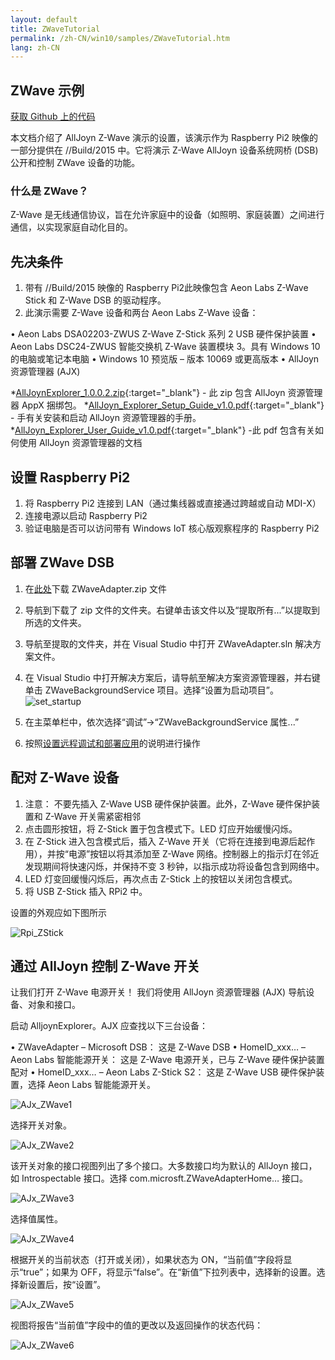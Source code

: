 ```yaml
---
layout: default
title: ZWaveTutorial
permalink: /zh-CN/win10/samples/ZWaveTutorial.htm
lang: zh-CN
---
```


## ZWave 示例

[获取 Github 上的代码](https://github.com/ms-iot/samples/blob/develop/AllJoyn/AllJoynZWaveDemo/ZWaveAdapter.zip?raw=true)

本文档介绍了 AllJoyn Z-Wave 演示的设置，该演示作为 Raspberry Pi2 映像的一部分提供在 //Build/2015 中。它将演示 Z-Wave AllJoyn 设备系统网桥 \(DSB\) 公开和控制 ZWave 设备的功能。

### 什么是 ZWave？

Z-Wave 是无线通信协议，旨在允许家庭中的设备（如照明、家庭装置）之间进行通信，以实现家庭自动化目的。

## 先决条件

1. 带有 //Build/2015 映像的 Raspberry Pi2此映像包含 Aeon Labs Z-Wave Stick 和 Z-Wave DSB 的驱动程序。 
2. <a name="AllJoyn_Z_Wave"></a>此演示需要 Z-Wave 设备和两台 Aeon Labs Z-Wave 设备： 

  • Aeon Labs DSA02203-ZWUS Z-Wave Z-Stick 系列 2 USB 硬件保护装置
  • Aeon Labs DSC24-ZWUS 智能交换机 Z-Wave 装置模块 3。具有 Windows 10 的电脑或笔记本电脑
  • Windows 10 预览版 – 版本 10069 或更高版本
  • AllJoyn 资源管理器 \(AJX\)
  
  *[AllJoynExplorer\_1.0.0.2.zip](https://github.com/ms-iot/samples/blob/develop/AllJoyn/AllJoynExplorer/AllJoynExplorer_1.0.0.2.zip?raw=true){:target="_blank"} - 此 zip 包含 AllJoyn 资源管理器 AppX 捆绑包。
  *[AllJoyn\_Explorer\_Setup\_Guide\_v1.0.pdf](https://github.com/ms-iot/samples/blob/develop/AllJoyn/AllJoynExplorer/AllJoyn_Explorer_Setup_Guide_v1.0.pdf?raw=true){:target="_blank"} - 手有关安装和启动 AllJoyn 资源管理器的手册。
  *[AllJoyn\_Explorer\_User\_Guide\_v1.0.pdf](https://github.com/ms-iot/samples/blob/develop/AllJoyn/AllJoynExplorer/AllJoyn_Explorer_User_Guide_v1.0.pdf?raw=true){:target="_blank"} -此 pdf 包含有关如何使用 AllJoyn 资源管理器的文档

## 设置 Raspberry Pi2   

1. 将 Raspberry Pi2 连接到 LAN（通过集线器或直接通过跨越或自动 MDI-X）
2. 连接电源以启动 Raspberry Pi2
3. 验证电脑是否可以访问带有 Windows IoT 核心版观察程序的 Raspberry Pi2   
  
## 部署 ZWave DSB  

1. 在[此处](https://github.com/ms-iot/samples/blob/develop/AllJoyn/AllJoynZWaveDemo/ZWaveAdapter.zip?raw=true)下载 ZWaveAdapter.zip 文件
2. 导航到下载了 zip 文件的文件夹。右键单击该文件以及“提取所有...”以提取到所选的文件夹。
3. 导航至提取的文件夹，并在 Visual Studio 中打开 ZWaveAdapter.sln 解决方案文件。
4. 在 Visual Studio 中打开解决方案后，请导航至解决方案资源管理器，并右键单击 ZWaveBackgroundService 项目。选择“设置为启动项目”。![set\_startup]({{site.baseurl}}/Resources/images/AllJoyn/startup_proj.png)

5. 	在主菜单栏中，依次选择“调试”-\>“ZWaveBackgroundService 属性...”
6.	按照[设置远程调试和部署应用]({{site.baseurl}}/{{page.lang}}/win10/AppDeployment.htm#cpp)的说明进行操作

## 配对 Z-Wave 设备  

1. 注意： 不要先插入 Z-Wave USB 硬件保护装置。此外，Z-Wave 硬件保护装置和 Z-Wave 开关需紧密相邻  
2. 点击圆形按钮，将 Z-Stick 置于包含模式下。LED 灯应开始缓慢闪烁。   
3. 在 Z-Stick 进入包含模式后，插入 Z-Wave 开关（它将在连接到电源后起作用），并按“电源”按钮以将其添加至 Z-Wave 网络。控制器上的指示灯在邻近发现期间将快速闪烁，并保持不变 3 秒钟，以指示成功将设备包含到网络中。  
4. LED 灯变回缓慢闪烁后，再次点击 Z-Stick 上的按钮以关闭包含模式。  
6. 将 USB Z-Stick 插入 RPi2 中。  

设置的外观应如下图所示
 
![Rpi\_ZStick]({{site.baseurl}}/Resources/images/AllJoyn/ZStick_RPi.png)

## 通过 AllJoyn 控制 Z-Wave 开关  

让我们打开 Z-Wave 电源开关！ 我们将使用 AllJoyn 资源管理器 \(AJX\) 导航设备、对象和接口。

启动 AlljoynExplorer。AJX 应查找以下三台设备：

• ZWaveAdapter – Microsoft DSB： 这是 Z-Wave DSB • HomeID\_xxx… – Aeon Labs 智能能源开关： 这是 Z-Wave 电源开关，已与 Z-Wave 硬件保护装置配对 • HomeID\_xxx… – Aeon Labs Z-Stick S2： 这是 Z-Wave USB 硬件保护装置，选择 Aeon Labs 智能能源开关。

![AJx\_ZWave1]({{site.baseurl}}/Resources/images/AllJoyn/Ajx_shot1.png)
  
选择开关对象。

![AJx\_ZWave2]({{site.baseurl}}/Resources/images/AllJoyn/ajx_shot2.png)

  该开关对象的接口视图列出了多个接口。大多数接口均为默认的 AllJoyn 接口，如 Introspectable 接口。选择 com.microsft.ZWaveAdapterHome… 接口。


![AJx\_ZWave3]({{site.baseurl}}/Resources/images/AllJoyn/Ajx_shot3.png)
  
  
选择值属性。

![AJx\_ZWave4]({{site.baseurl}}/Resources/images/AllJoyn/Ajx_shot4.png)

  根据开关的当前状态（打开或关闭），如果状态为 ON，“当前值”字段将显示“true”；如果为 OFF，将显示“false”。在“新值”下拉列表中，选择新的设置。选择新设置后，按“设置”。

![AJx\_ZWave5]({{site.baseurl}}/Resources/images/AllJoyn/Ajx_shot5.png)
  
  视图将报告“当前值”字段中的值的更改以及返回操作的状态代码：

![AJx\_ZWave6]({{site.baseurl}}/Resources/images/AllJoyn/Ajx_shot6.jpg)
  

